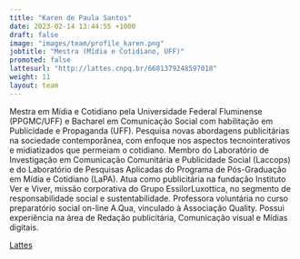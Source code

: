 ```yaml
---
title: "Karen de Paula Santos"
date: 2023-02-14 13:44:55 +1000
draft: false
image: "images/team/profile_karen.png"
jobtitle: "Mestra (Mídia e Cotidiano, UFF)"
promoted: false
lattesurl: "http://lattes.cnpq.br/6681379248597018"
weight: 11
layout: team
---
```


Mestra em Mídia e Cotidiano pela Universidade Federal Fluminense (PPGMC/UFF) e Bacharel em Comunicação Social com habilitação em Publicidade e Propaganda (UFF). Pesquisa novas abordagens publicitárias na sociedade contemporânea, com enfoque nos aspectos tecnointerativos e midiatizados que permeiam o cotidiano. Membro do Laboratório de Investigação em Comunicação Comunitária e Publicidade Social (Laccops) e do Laboratório de Pesquisas Aplicadas do Programa de Pós-Graduação em Mídia e Cotidiano (LaPA). Atua como publicitária na fundação Instituto Ver e Viver, missão corporativa do Grupo EssilorLuxottica, no segmento de responsabilidade social e sustentabilidade. Professora voluntária no curso preparatório social on-line A.Qua, vinculado à Associação Quality. Possui experiência na área de Redação publicitária, Comunicação visual e Mídias digitais.

<a href="http://lattes.cnpq.br/6681379248597018">Lattes</a>
